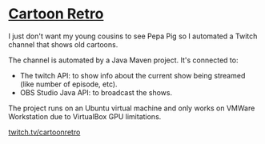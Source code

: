 # [Cartoon Retro](twitch.tv/cartoonretro)
I just don't want my young cousins to see Pepa Pig so I automated a Twitch channel that shows old cartoons.

The channel is automated by a Java Maven project.
It's connected to:
  - The twitch API: to show info about the current show being streamed (like number of episode, etc).
  - OBS Studio Java API: to broadcast the shows.

The project runs on an Ubuntu virtual machine and only works on VMWare Workstation due to VirtualBox GPU limitations. 


[twitch.tv/cartoonretro](twitch.tv/cartoonretro)
